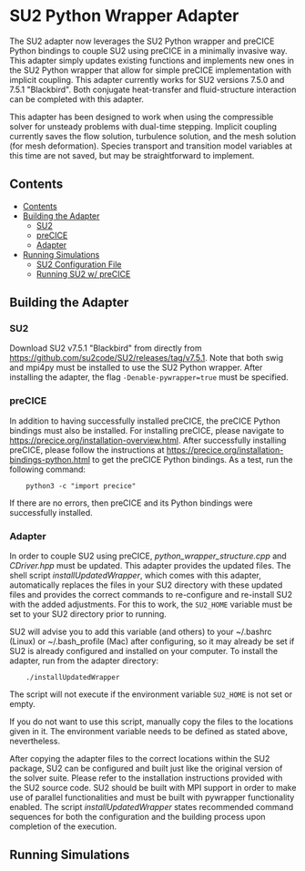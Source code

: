 # SU2 Python Wrapper Adapter

The SU2 adapter now leverages the SU2 Python wrapper and preCICE Python bindings to couple SU2 using preCICE in a minimally invasive way. This adapter simply updates existing functions and implements new ones in the SU2 Python wrapper that allow for simple preCICE implementation with implicit coupling. This adapter currently works for SU2 versions 7.5.0 and 7.5.1 "Blackbird". Both conjugate heat-transfer and fluid-structure interaction can be completed with this adapter.

This adapter has been designed to work when using the compressible solver for unsteady problems with dual-time stepping. Implicit coupling currently saves the flow solution, turbulence solution, and the mesh solution (for mesh deformation). Species transport and transition model variables at this time are not saved, but may be straightforward to implement.

## Contents
<!-- toc orderedList:0 -->

- [Contents](#contents)
- [Building the Adapter](#building-the-adapter)
    - [SU2](#su2)
    - [preCICE](#precice)
    - [Adapter](#adapter)
- [Running Simulations](#running-simulations)
    - [SU2 Configuration File](#su2-configuration-file)
    - [Running SU2 w/ preCICE](#running-su2-w/-precice)

<!-- tocstop -->
## Building the Adapter
### SU2
Download SU2 v7.5.1 "Blackbird" from directly from https://github.com/su2code/SU2/releases/tag/v7.5.1. Note that both swig and mpi4py must be installed to use the SU2 Python wrapper. After installing the adapter, the flag `-Denable-pywrapper=true` must be specified.

### preCICE
In addition to having successfully installed preCICE, the preCICE Python bindings must also be installed. For installing preCICE, please navigate to https://precice.org/installation-overview.html. After successfully installing preCICE, please follow the instructions at https://precice.org/installation-bindings-python.html to get the preCICE Python bindings. As a test, run the following command:

        python3 -c "import precice"

If there are no errors, then preCICE and its Python bindings were successfully installed.

### Adapter
In order to couple SU2 using preCICE, *python_wrapper_structure.cpp* and *CDriver.hpp* must be updated. This adapter provides the updated files. The shell script *installUpdatedWrapper*, which comes with this adapter, automatically replaces the files in your SU2 directory with these updated files and provides the correct commands to re-configure and re-install SU2 with the added adjustments. For this to work, the `SU2_HOME` variable must be set to your SU2 directory prior to running.

SU2 will advise you to add this variable (and others) to your ~/.bashrc (Linux) or ~/.bash_profile (Mac) after configuring, so it may already be set if SU2 is already configured and installed on your computer. To install the adapter, run from the adapter directory:

        ./installUpdatedWrapper

The script will not execute if the environment variable `SU2_HOME` is not set or empty.

If you do not want to use this script, manually copy the files to the locations given in it. The environment variable needs to be defined as stated above, nevertheless.

After copying the adapter files to the correct locations within the SU2 package, SU2 can be configured and built just like the original version of the solver suite. Please refer to the installation instructions provided with the SU2 source code. SU2 should be built with MPI support in order to make use of parallel functionalities and must be built with pywrapper functionality enabled. The script *installUpdatedWrapper* states recommended command sequences for both the configuration and the building process upon completion of the execution.

## Running Simulations